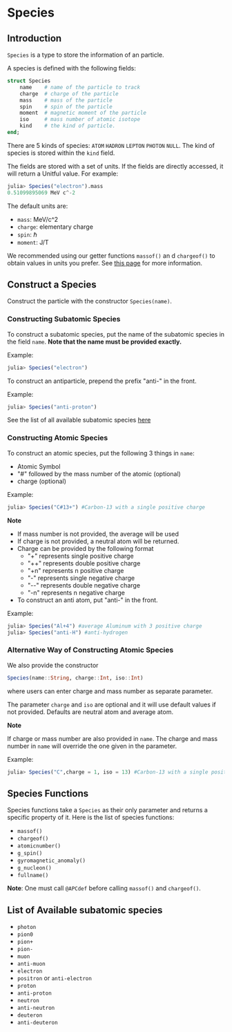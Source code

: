 # Species

## Introduction

`Species` is a type to store the information of an particle. 

A species is defined with the following fields:

```julia
struct Species 
    name    # name of the particle to track
    charge  # charge of the particle 
    mass    # mass of the particle
    spin    # spin of the particle
    moment  # magnetic moment of the particle
    iso     # mass number of atomic isotope
	kind    # the kind of particle.
end;
```
There are 5 kinds of species: `ATOM` `HADRON` `LEPTON` `PHOTON` `NULL`. The kind of species is stored within the `kind` field.

The fields are stored with a set of units. If the fields are directly accessed, it will return a Unitful value. For example:
```julia
julia> Species("electron").mass
0.51099895069 MeV c^-2
```
The default units are:
- `mass`:  MeV/c^2
- `charge`: elementary charge
- `spin`: $\hbar$
- `moment`: J/T

We recommended using our getter functions `massof()` an d `chargeof()` to obtain values in units you prefer. See [this page](constants.md) for more information.


## Construct a Species

Construct the particle with the constructor `Species(name)`.

### Constructing Subatomic Species

To construct a subatomic species, put the name of the subatomic species in the field `name`. **Note that the name must be provided exactly.**

Example:
```julia
julia> Species("electron")
```

To construct an antiparticle, prepend the prefix "anti-" in the front.

Example:
```julia
julia> Species("anti-proton")
```

See the list of all available subatomic species [here](#list-of-available-subatomic-species)

### Constructing Atomic Species

To construct an atomic species, put the following 3 things in `name`:

- Atomic Symbol
- "#" followed by the mass number of the atomic (optional)
- charge (optional)

Example:
```julia
julia> Species("C#13+") #Carbon-13 with a single positive charge
```

**Note**

- If mass number is not provided, the average will be used
- If charge is not provided, a neutral atom will be returned.
- Charge can be provided by the following format
    - "+" represents single positive charge
    - "++" represents double positive charge
    - "+n" represents n positive charge
    - "-" represents single negative charge
    - "--" represents double negative charge
    - "-n" represents n negative charge
- To construct an anti atom, put "anti-" in the front.

Example:
```julia
julia> Species("Al+4") #average Aluminum with 3 positive charge
julia> Species("anti-H") #anti-hydrogen
```

### Alternative Way of Constructing Atomic Species

We also provide the constructor 
```julia
Species(name::String, charge::Int, iso::Int)
```
where users can enter charge and mass number as separate parameter.

 The parameter `charge` and `iso` are optional and it will use default values if not provided. Defaults are neutral atom and average atom.

 **Note**

 If charge or mass number are also provided in `name`. The charge and mass number in `name` will override the one given in the parameter.

Example:
```julia
julia> Species("C",charge = 1, iso = 13) #Carbon-13 with a single positive charge
```

## Species Functions

Species functions take a `Species` as their only parameter and returns a specific property of it. Here is the list of species functions:

- `massof()`
- `chargeof()`
- `atomicnumber()`
- `g_spin()`
- `gyromagnetic_anomaly()`
- `g_nucleon()`
- `fullname()`

**Note**: One must call `@APCdef` before calling `massof()` and `chargeof()`.

## List of Available subatomic species

- `photon`
- `pion0`
- `pion+`
- `pion-`
- `muon`
- `anti-muon`
- `electron`
- `positron` or `anti-electron`
- `proton`
- `anti-proton`
- `neutron`
- `anti-neutron`
- `deuteron`
- `anti-deuteron`